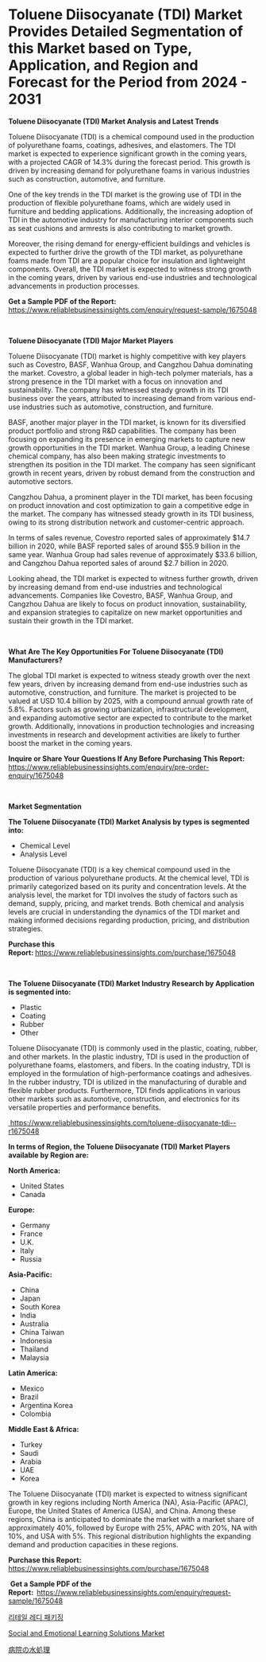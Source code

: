 <p><h1>Toluene Diisocyanate (TDI) Market Provides Detailed Segmentation of this Market based on Type, Application, and Region and Forecast for the Period from 2024 - 2031</h1></p><p><strong>Toluene Diisocyanate (TDI) Market Analysis and Latest Trends</strong></p>
<p><p>Toluene Diisocyanate (TDI) is a chemical compound used in the production of polyurethane foams, coatings, adhesives, and elastomers. The TDI market is expected to experience significant growth in the coming years, with a projected CAGR of 14.3% during the forecast period. This growth is driven by increasing demand for polyurethane foams in various industries such as construction, automotive, and furniture.</p><p>One of the key trends in the TDI market is the growing use of TDI in the production of flexible polyurethane foams, which are widely used in furniture and bedding applications. Additionally, the increasing adoption of TDI in the automotive industry for manufacturing interior components such as seat cushions and armrests is also contributing to market growth.</p><p>Moreover, the rising demand for energy-efficient buildings and vehicles is expected to further drive the growth of the TDI market, as polyurethane foams made from TDI are a popular choice for insulation and lightweight components. Overall, the TDI market is expected to witness strong growth in the coming years, driven by various end-use industries and technological advancements in production processes.</p></p>
<p><strong>Get a Sample PDF of the Report:&nbsp;</strong> <a href="https://www.reliablebusinessinsights.com/enquiry/request-sample/1675048">https://www.reliablebusinessinsights.com/enquiry/request-sample/1675048</a></p>
<p>&nbsp;</p>
<p><strong>Toluene Diisocyanate (TDI) Major Market Players</strong></p>
<p><p>Toluene Diisocyanate (TDI) market is highly competitive with key players such as Covestro, BASF, Wanhua Group, and Cangzhou Dahua dominating the market. Covestro, a global leader in high-tech polymer materials, has a strong presence in the TDI market with a focus on innovation and sustainability. The company has witnessed steady growth in its TDI business over the years, attributed to increasing demand from various end-use industries such as automotive, construction, and furniture.</p><p>BASF, another major player in the TDI market, is known for its diversified product portfolio and strong R&D capabilities. The company has been focusing on expanding its presence in emerging markets to capture new growth opportunities in the TDI market. Wanhua Group, a leading Chinese chemical company, has also been making strategic investments to strengthen its position in the TDI market. The company has seen significant growth in recent years, driven by robust demand from the construction and automotive sectors.</p><p>Cangzhou Dahua, a prominent player in the TDI market, has been focusing on product innovation and cost optimization to gain a competitive edge in the market. The company has witnessed steady growth in its TDI business, owing to its strong distribution network and customer-centric approach.</p><p>In terms of sales revenue, Covestro reported sales of approximately $14.7 billion in 2020, while BASF reported sales of around $55.9 billion in the same year. Wanhua Group had sales revenue of approximately $33.6 billion, and Cangzhou Dahua reported sales of around $2.7 billion in 2020.</p><p>Looking ahead, the TDI market is expected to witness further growth, driven by increasing demand from end-use industries and technological advancements. Companies like Covestro, BASF, Wanhua Group, and Cangzhou Dahua are likely to focus on product innovation, sustainability, and expansion strategies to capitalize on new market opportunities and sustain their growth in the TDI market.</p></p>
<p>&nbsp;</p>
<p><strong>What Are The Key Opportunities For Toluene Diisocyanate (TDI) Manufacturers?</strong></p>
<p><p>The global TDI market is expected to witness steady growth over the next few years, driven by increasing demand from end-use industries such as automotive, construction, and furniture. The market is projected to be valued at USD 10.4 billion by 2025, with a compound annual growth rate of 5.8%. Factors such as growing urbanization, infrastructural development, and expanding automotive sector are expected to contribute to the market growth. Additionally, innovations in production technologies and increasing investments in research and development activities are likely to further boost the market in the coming years.</p></p>
<p><strong>Inquire or Share Your Questions If Any Before Purchasing This Report:</strong> <a href="https://www.reliablebusinessinsights.com/enquiry/pre-order-enquiry/1675048">https://www.reliablebusinessinsights.com/enquiry/pre-order-enquiry/1675048</a></p>
<p>&nbsp;</p>
<p><strong>Market Segmentation</strong></p>
<p><strong>The Toluene Diisocyanate (TDI) Market Analysis by types is segmented into:</strong></p>
<p><ul><li>Chemical Level</li><li>Analysis Level</li></ul></p>
<p><p>Toluene Diisocyanate (TDI) is a key chemical compound used in the production of various polyurethane products. At the chemical level, TDI is primarily categorized based on its purity and concentration levels. At the analysis level, the market for TDI involves the study of factors such as demand, supply, pricing, and market trends. Both chemical and analysis levels are crucial in understanding the dynamics of the TDI market and making informed decisions regarding production, pricing, and distribution strategies.</p></p>
<p><strong>Purchase this Report:&nbsp;</strong><a href="https://www.reliablebusinessinsights.com/purchase/1675048">https://www.reliablebusinessinsights.com/purchase/1675048</a></p>
<p>&nbsp;</p>
<p><strong>The Toluene Diisocyanate (TDI) Market Industry Research by Application is segmented into:</strong></p>
<p><ul><li>Plastic</li><li>Coating</li><li>Rubber</li><li>Other</li></ul></p>
<p><p>Toluene Diisocyanate (TDI) is commonly used in the plastic, coating, rubber, and other markets. In the plastic industry, TDI is used in the production of polyurethane foams, elastomers, and fibers. In the coating industry, TDI is employed in the formulation of high-performance coatings and adhesives. In the rubber industry, TDI is utilized in the manufacturing of durable and flexible rubber products. Furthermore, TDI finds applications in various other markets such as automotive, construction, and electronics for its versatile properties and performance benefits.</p></p>
<p><a href="https://www.reliablebusinessinsights.com/toluene-diisocyanate-tdi--r1675048">&nbsp;https://www.reliablebusinessinsights.com/toluene-diisocyanate-tdi--r1675048</a></p>
<p><strong>In terms of Region, the Toluene Diisocyanate (TDI) Market Players available by Region are:</strong></p>
<p>
    <p> <strong> North America: </strong>
        <ul>
            <li>United States</li>
            <li>Canada</li>
        </ul>
        </p> 
    <p> <strong> Europe: </strong>
        <ul>
            <li>Germany</li>
            <li>France</li>
            <li>U.K.</li>
            <li>Italy</li>
            <li>Russia</li>
        </ul>
        </p> 
    <p> <strong> Asia-Pacific: </strong>
        <ul>
            <li>China</li>
            <li>Japan</li>
            <li>South Korea</li>
            <li>India</li>
            <li>Australia</li>
            <li>China Taiwan</li>
            <li>Indonesia</li>
            <li>Thailand</li>
            <li>Malaysia</li>
        </ul>
        </p> 
    <p> <strong> Latin America: </strong>
        <ul>
            <li>Mexico</li>
            <li>Brazil</li>
            <li>Argentina Korea</li>
            <li>Colombia</li>
        </ul>
        </p> 
    <p> <strong> Middle East & Africa: </strong>
        <ul>
            <li>Turkey</li>
            <li>Saudi</li>
            <li>Arabia</li>
            <li>UAE</li>
            <li>Korea</li>
        </ul>
    </p>
    </p>
<p><p>The Toluene Diisocyanate (TDI) market is expected to witness significant growth in key regions including North America (NA), Asia-Pacific (APAC), Europe, the United States of America (USA), and China. Among these regions, China is anticipated to dominate the market with a market share of approximately 40%, followed by Europe with 25%, APAC with 20%, NA with 10%, and USA with 5%. This regional distribution highlights the expanding demand and production capacities in these regions.</p></p>
<p><strong>Purchase this Report: </strong><a href="https://www.reliablebusinessinsights.com/purchase/1675048">https://www.reliablebusinessinsights.com/purchase/1675048</a></p>
<p>&nbsp;<strong>Get a Sample PDF of the Report:&nbsp;&nbsp;</strong><a href="https://www.reliablebusinessinsights.com/enquiry/request-sample/1675048">https://www.reliablebusinessinsights.com/enquiry/request-sample/1675048</a></p>
<p><strong></strong></p>
<p><p><a href="https://github.com/vdhdwjyp90142/Market-Research-Report-List-3/blob/main/7019414185182.md">리테일 레디 패키징</a></p><p><a href="https://issuu.com/reportprime-2/docs/social-and-emotional-learning-solutions-market-siz">Social and Emotional Learning Solutions Market</a></p><p><a href="https://github.com/sghwr779811674/Market-Research-Report-List-3/blob/main/6523275182385.md">病院の水処理</a></p></p>
